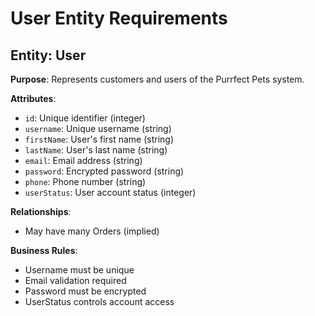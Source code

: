 # User Entity Requirements

## Entity: User

**Purpose**: Represents customers and users of the Purrfect Pets system.

**Attributes**:
- `id`: Unique identifier (integer)
- `username`: Unique username (string)
- `firstName`: User's first name (string)
- `lastName`: User's last name (string)
- `email`: Email address (string)
- `password`: Encrypted password (string)
- `phone`: Phone number (string)
- `userStatus`: User account status (integer)

**Relationships**:
- May have many Orders (implied)

**Business Rules**:
- Username must be unique
- Email validation required
- Password must be encrypted
- UserStatus controls account access

